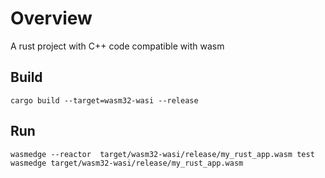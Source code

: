 # Overview

A rust project with C++ code compatible with wasm


## Build

```
cargo build --target=wasm32-wasi --release
```

## Run 

```
wasmedge --reactor  target/wasm32-wasi/release/my_rust_app.wasm test
wasmedge target/wasm32-wasi/release/my_rust_app.wasm
```
